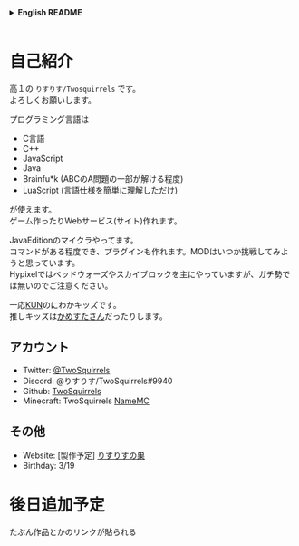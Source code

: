 <details>
  <summary><b>English README</b></summary>
  <div>
    in preparation
  </div>
</details><br />

# 自己紹介

高１の `りすりす/Twosquirrels` です。  
よろしくお願いします。  
  
プログラミング言語は

- C言語
- C++
- JavaScript
- Java
- Brainfu*k
  (ABCのA問題の一部が解ける程度)
- LuaScript
  (言語仕様を簡単に理解しただけ)

が使えます。  
ゲーム作ったりWebサービス(サイト)作れます。  
  
JavaEditionのマイクラやってます。  
コマンドがある程度でき、プラグインも作れます。MODはいつか挑戦してみようと思っています。  
Hypixelではベッドウォーズやスカイブロックを主にやっていますが、ガチ勢では無いのでご注意ください。  
  
一応[KUN](https://youtube.com/c/KUN1234)のにわかキッズです。  
推しキッズは[かめすたさん](https://github.com/Kamesuta)だったりします。  

## アカウント

- Twitter:
  [@TwoSquirrels](https://twitter.com/twosquirrles)
- Discord:
  @りすりす/TwoSquirrels#9940
- Github:
  [TwoSquirrels](https://github.com/TwoSquirrels)
- Minecraft:
  TwoSquirrels [NameMC](https://namemc.com/profile/twosquirrels.1)

## その他

- Website: [製作予定] [りすりすの巣](https://twosquirrels.github.io/)
- Birthday: 3/19

# 後日追加予定

たぶん作品とかのリンクが貼られる
